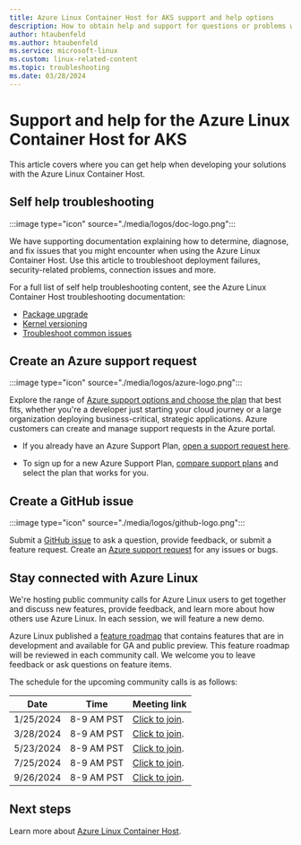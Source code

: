 ```yaml
---
title: Azure Linux Container Host for AKS support and help options 
description: How to obtain help and support for questions or problems when you create solutions using the Azure Linux Container Host. 
author: htaubenfeld
ms.author: htaubenfeld
ms.service: microsoft-linux
ms.custom: linux-related-content
ms.topic: troubleshooting
ms.date: 03/28/2024
---
```


# Support and help for the Azure Linux Container Host for AKS

This article covers where you can get help when developing your solutions with the Azure Linux Container Host.

## Self help troubleshooting

:::image type="icon" source="./media/logos/doc-logo.png":::

We have supporting documentation explaining how to determine, diagnose, and fix issues that you might encounter when using the Azure Linux Container Host. Use this article to troubleshoot deployment failures, security-related problems, connection issues and more.

For a full list of self help troubleshooting content, see the Azure Linux Container Host troubleshooting documentation:

- [Package upgrade](./troubleshoot-packages.md)
- [Kernel versioning](./troubleshoot-kernel.md)
- [Troubleshoot common issues](/troubleshoot/azure/azure-kubernetes/troubleshoot-common-mariner-aks)

## Create an Azure support request

:::image type="icon" source="./media/logos/azure-logo.png":::

Explore the range of [Azure support options and choose the plan](https://azure.microsoft.com/support/plans) that best fits, whether you're a developer just starting your cloud journey or a large organization deploying business-critical, strategic applications. Azure customers can create and manage support requests in the Azure portal.

- If you already have an Azure Support Plan, [open a support request here](https://portal.azure.com/#blade/Microsoft_Azure_Support/HelpAndSupportBlade/newsupportrequest).

- To sign up for a new Azure Support Plan, [compare support plans](https://azure.microsoft.com/support/plans/) and select the plan that works for you.

## Create a GitHub issue

:::image type="icon" source="./media/logos/github-logo.png":::

Submit a [GitHub issue](https://github.com/microsoft/CBL-Mariner/issues/new/choose) to ask a question, provide feedback, or submit a feature request. Create an [Azure support request](#create-an-azure-support-request) for any issues or bugs.

## Stay connected with Azure Linux

We're hosting public community calls for Azure Linux users to get together and discuss new features, provide feedback, and learn more about how others use Azure Linux. In each session, we will feature a new demo.

Azure Linux published a [feature roadmap](https://github.com/orgs/microsoft/projects/970/views/2) that contains features that are in development and available for GA and public preview. This feature roadmap will be reviewed in each community call. We welcome you to leave feedback or ask questions on feature items.

The schedule for the upcoming community calls is as follows:

| Date | Time | Meeting link |
| --- | --- | --- |
| 1/25/2024 | 8-9 AM PST | [Click to join](https://teams.microsoft.com/l/meetup-join/19%3ameeting_NGM1YWZiMDMtYWZkZi00NzBmLWExNjgtM2RkMjFmYTNiYmU2%40thread.v2/0?context=%7b%22Tid%22%3a%2272f988bf-86f1-41af-91ab-2d7cd011db47%22%2c%22Oid%22%3a%2230697089-15b8-4c68-b67e-7db9cd4f02ea%22%7d). |
| 3/28/2024 | 8-9 AM PST | [Click to join](https://teams.microsoft.com/l/meetup-join/19%3ameeting_NGM1YWZiMDMtYWZkZi00NzBmLWExNjgtM2RkMjFmYTNiYmU2%40thread.v2/0?context=%7b%22Tid%22%3a%2272f988bf-86f1-41af-91ab-2d7cd011db47%22%2c%22Oid%22%3a%2230697089-15b8-4c68-b67e-7db9cd4f02ea%22%7d). |
| 5/23/2024 | 8-9 AM PST | [Click to join](https://teams.microsoft.com/l/meetup-join/19%3ameeting_NGM1YWZiMDMtYWZkZi00NzBmLWExNjgtM2RkMjFmYTNiYmU2%40thread.v2/0?context=%7b%22Tid%22%3a%2272f988bf-86f1-41af-91ab-2d7cd011db47%22%2c%22Oid%22%3a%2230697089-15b8-4c68-b67e-7db9cd4f02ea%22%7d). |
| 7/25/2024 | 8-9 AM PST | [Click to join](https://teams.microsoft.com/l/meetup-join/19%3ameeting_NGM1YWZiMDMtYWZkZi00NzBmLWExNjgtM2RkMjFmYTNiYmU2%40thread.v2/0?context=%7b%22Tid%22%3a%2272f988bf-86f1-41af-91ab-2d7cd011db47%22%2c%22Oid%22%3a%2230697089-15b8-4c68-b67e-7db9cd4f02ea%22%7d). |
| 9/26/2024 | 8-9 AM PST | [Click to join](https://teams.microsoft.com/l/meetup-join/19%3ameeting_NGM1YWZiMDMtYWZkZi00NzBmLWExNjgtM2RkMjFmYTNiYmU2%40thread.v2/0?context=%7b%22Tid%22%3a%2272f988bf-86f1-41af-91ab-2d7cd011db47%22%2c%22Oid%22%3a%2230697089-15b8-4c68-b67e-7db9cd4f02ea%22%7d). |

## Next steps

Learn more about [Azure Linux Container Host](./index.yml).
